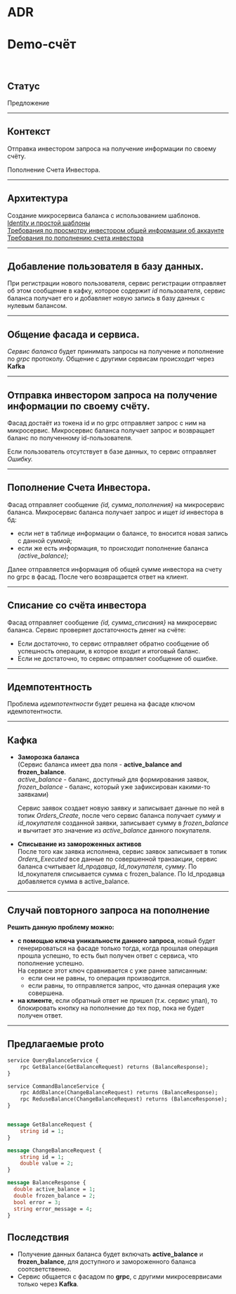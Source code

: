 # **ADR**

# **Demo-счёт**

</br>

## **Статус**

Предложение


---

## **Контекст**

Отправка инвестором запроса на получение информации по своему счёту.

Пополнение Счета Инвестора.

---

## **Архитектура**
Создание микросервиса баланса с использованием шаблонов. </br>
[Identity и простой шаблоны](https://github.com/Calabonga/Microservice-Template/tree/master/AspNetCore%20v6.0/MinimalAPI) </br>
[Требования по просмотру инвестором общей информации об аккаунте](https://docs.google.com/document/d/1pgPy82yXRVCNzg4vHvQDOScUsdKRvdsGnhQccSYnDl0/edit#heading=h.tikuacsydbsn) </br>
[Требования по пополнению счета инвестора](https://docs.google.com/document/d/1x8DXZh9CsJeGgLQX6pNTtrdc-CaqekNFoPI4aqc9nr4/edit)

---
## **Добавление пользователя в базу данных.** </br>
При регистрации нового пользователя, сервис регистрации отправляет об этом сообщение в кафку, которое содержит *id* пользователя, сервис баланса получает его и добавляет новую запись в базу данных с нулевым балансом.

---

## **Общение фасада и сервиса.** </br>
*Сервис баланса* будет принимать запросы на получение и пополнение по *grpc* протоколу.
Общение с другими сервисам происходит через **Kafka**

---

## **Отправка инвестором запроса на получение информации по своему счёту.** </br>
 Фасад достаёт из токена id и по grpc отправляет запрос с ним на микросервис. Микросервис баланса получает запрос и возвращает баланс по полученному id-пользователя.

Если пользователь отсутствует в базе данных, то сервис отправляет *Ошибку.*

---

## **Пополнение Счета Инвестора.** </br>
Фасад отправляет сообщение *{id, сумма_пополнения}* на микросервис баланса.
Микросервис баланса получает запрос и ищет *id* инвестора в бд:

 - если нет в таблице информации о балансе, то вносится новая запись с данной суммой;
 - если же есть информация, то происходит пополнение баланса *(active_balance)*; </br>

Далее отправляется информация об общей сумме инвестора на счету по grpc в фасад. После чего возвращается ответ на клиент.

---

## **Списание со счёта инвестора** </br>
Фасад отправляет сообщение *{id, сумма_списания}* на микросервис баланса.
Сервис проверяет достаточность денег на счёте:

- Если достаточно, то сервис отправляет обратно сообщение об успешность операции, в которое входит и итоговый баланс.
- Если не достаточно, то сервис отправляет сообщение об ошибке.


---
## **Идемпотентность**

Проблема *идемпотентности* будет решена на фасаде ключом идемпотентности.

---

## **Кафка**

- **Заморозка баланса** </br>
  (Сервис баланса имеет два поля - **active_balance and frozen_balance**. </br>
  *active_balance* - баланс, доступный для формирования заявок, </br>
  *frozen_balance* - баланс, который уже зафиксирован какими-то заявками) 

  Сервис заявок создает новую заявку и записывает данные по ней в топик *Orders_Create*, после чего сервис баланса получает *сумму* и *id_покупателя* созданной заявки, записывает сумму в *frozen_balance* и вычитает это значение из *active_balance* данного покупателя.

- **Списывание из замороженных активов** </br>
  После того как заявка исполнена, сервис заявок записывает в топик *Orders_Executed* все данные по совершенной транзакции, сервис баланса считывает *Id_продавца*, *Id_покупателя*, *сумму*.
  По Id_покупателя списывается сумма с frozen_balance.
  По Id_продавца добавляется сумма в active_balance.
  
---

## **Случай повторного запроса на пополнение**

**Решить данную проблему можно:**
- **с помощью ключа уникальности данного запроса**, новый будет генерироваться на фасаде только тогда, когда прошлая операция прошла успешно, то есть был получен ответ с сервиса, что пополнение успешно. </br>
На сервисе этот ключ сравнивается с уже ранее записанным: 
  - если они не равны, то операция производится.
  - если равны, то отправляется запрос, что данная операция уже совершена.
- **на клиенте**, если обратный ответ не пришел (т.к. сервис упал), то блокировать кнопку на пополнение до тех пор, пока не будет получен ответ.


---

## **Предлагаемые proto**

```protobuf
service QueryBalanceService {
	rpc GetBalance(GetBalanceRequest) returns (BalanceResponse);
}

service CommandBalanceService {
	rpc AddBalance(ChangeBalanceRequest) returns (BalanceResponse);
	rpc ReduseBalance(ChangeBalanceRequest) returns (BalanceResponse);
}


message GetBalanceRequest {
	string id = 1;
}

message ChangeBalanceRequest {
	string id = 1;
	double value = 2;
}

message BalanceResponse {
  double active_balance = 1;
  double frozen_balance = 2;
  bool error = 3;
  string error_message = 4;
}
```

## Последствия

- Получение данных баланса будет включать **active_balance** и **frozen_balance**, для доступного и замороженного баланса соотсветственно.
- Сервис общается с фасадом по **grpc**, с другими микросеврвисами только через **Kafka**.

